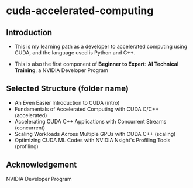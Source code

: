 # cuda-accelerated-computing

## Introduction
- This is my learning path as a developer to accelerated computing using CUDA, and the language used is Python and C++.

- This is also the first component of **Beginner to Expert: AI Technical Training**, a NVIDIA Developer Program

## Selected Structure (folder name)
- An Even Easier Introduction to CUDA (intro)
- Fundamentals of Accelerated Computing with CUDA C/C++ (accelerated)
- Accelerating CUDA C++ Applications with Concurrent Streams (concurrent)
- Scaling Workloads Across Multiple GPUs with CUDA C++ (scaling)
- Optimizing CUDA ML Codes with NVIDIA Nsight's Profiling Tools (profiling)

## Acknowledgement
NVIDIA Developer Program
